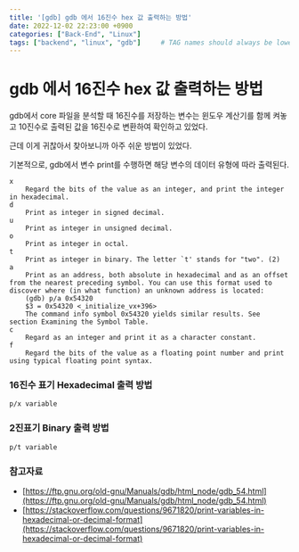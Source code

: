 ```yaml
---
title: '[gdb] gdb 에서 16진수 hex 값 출력하는 방법'
date: 2022-12-02 22:23:00 +0900
categories: ["Back-End", "Linux"]
tags: ["backend", "linux", "gdb"]     # TAG names should always be lowercase
---
```


# gdb 에서 16진수 hex 값 출력하는 방법

gdb에서 core 파일을 분석할 때 16진수를 저장하는 변수는 윈도우 계산기를 함께 켜놓고 10진수로 출력된 값을 16진수로 변환하여 확인하고 있었다.

근데 이게 귀찮아서 찾아보니까 아주 쉬운 방법이 있었다.

기본적으로, gdb에서 변수 print를 수행하면 해당 변수의 데이터 유형에 따라 출력된다.

```
x
    Regard the bits of the value as an integer, and print the integer in hexadecimal.
d
    Print as integer in signed decimal.
u
    Print as integer in unsigned decimal.
o
    Print as integer in octal.
t
    Print as integer in binary. The letter `t' stands for "two". (2)
a
    Print as an address, both absolute in hexadecimal and as an offset from the nearest preceding symbol. You can use this format used to discover where (in what function) an unknown address is located:
    (gdb) p/a 0x54320
    $3 = 0x54320 <_initialize_vx+396>
    The command info symbol 0x54320 yields similar results. See section Examining the Symbol Table.
c
    Regard as an integer and print it as a character constant.
f
    Regard the bits of the value as a floating point number and print using typical floating point syntax.
```

### 16진수 표기 Hexadecimal 출력 방법
```
p/x variable
```

### 2진표기 Binary 출력 방법
```
p/t variable
```

### 참고자료
- [https://ftp.gnu.org/old-gnu/Manuals/gdb/html_node/gdb_54.html](https://ftp.gnu.org/old-gnu/Manuals/gdb/html_node/gdb_54.html)
- [https://stackoverflow.com/questions/9671820/print-variables-in-hexadecimal-or-decimal-format](https://stackoverflow.com/questions/9671820/print-variables-in-hexadecimal-or-decimal-format)
